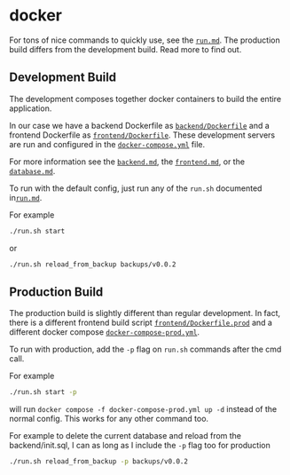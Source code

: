 # docker

For tons of nice commands to quickly use, see the [`run.md`](./run.md). The production build differs from the development build. Read more to find out.

## Development Build

The development composes together docker containers to build the entire application. 

In our case we have a backend Dockerfile as [`backend/Dockerfile`](../backend/Dockerfile) and a frontend Dockerfile as [`frontend/Dockerfile`](../frontend/Dockerfile). These development servers are run and configured in the [`docker-compose.yml`](./docker-compose.yml) file.

For more information see the [`backend.md`](./backend.md), the [`frontend.md`](./frontend.md), or the [`database.md`](./database.md). 

To run with the default config, just run any of the `run.sh` documented in[`run.md`](./run.md).

For example

```bash
./run.sh start
```

or

```bash
./run.sh reload_from_backup backups/v0.0.2
```

## Production Build

The production build is slightly different than regular development. In fact, there is a different frontend build script [`frontend/Dockerfile.prod`](../frontend/Dockerfile.prod) and a different docker compose [`docker-compose-prod.yml`](../docker-compose-prod.yml).

To run with production, add the `-p` flag on `run.sh` commands after the cmd call.

For example 

```bash
./run.sh start -p
```

will run `docker compose -f docker-compose-prod.yml up -d` instead of the normal config. This works for any other command too.

For example to delete the current database and reload from the backend/init.sql, I can as long as I include the `-p` flag too for production

```bash
./run.sh reload_from_backup -p backups/v0.0.2
```
